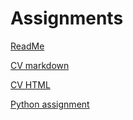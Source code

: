 # Assignments
[ReadMe](https://github.com/jhermus/Assignments/blob/master/README.md)

[CV markdown](https://github.com/jhermus/Assignments/blob/master/CV.md)

[CV HTML](https://github.com/jhermus/Assignments/blob/master/cv.html)

[Python assignment](https://github.com/jhermus/python-opdracht/blob/master/Python%20Assignment%203%20Agglomeration%20model.ipynb)
